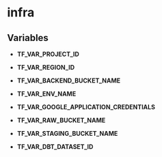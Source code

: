 # infra

## Variables

- **TF_VAR_PROJECT_ID**
- **TF_VAR_REGION_ID**

- **TF_VAR_BACKEND_BUCKET_NAME**
- **TF_VAR_ENV_NAME**
- **TF_VAR_GOOGLE_APPLICATION_CREDENTIALS**

- **TF_VAR_RAW_BUCKET_NAME**
- **TF_VAR_STAGING_BUCKET_NAME**

- **TF_VAR_DBT_DATASET_ID**


